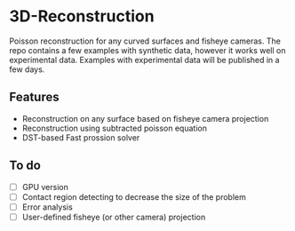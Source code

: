 # 3D-Reconstruction

Poisson reconstruction for any curved surfaces and fisheye cameras. The repo contains a few examples with synthetic data, however it works well on experimental data. Examples with experimental data will be published in a few days.


## Features

- Reconstruction on any surface based on fisheye camera projection
- Reconstruction using subtracted poisson equation
- DST-based Fast prossion solver

## To do
- [ ] GPU version
- [ ] Contact region detecting to decrease the size of the problem
- [ ] Error analysis
- [ ] User-defined fisheye (or other camera) projection
